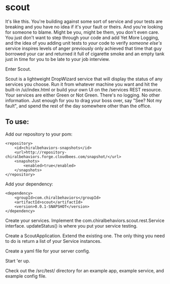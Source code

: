 scout
=====

It's like this. You're building against some sort of service and your tests are breaking and you have no idea if it's your fault or theirs. And you're looking for someone to blame. Might be you, might be them, you don't even care. You just don't want to step through your code and add Yet More Logging, and the idea of you adding unit tests to *your* code to verify *someone else's* service inspires levels of anger previously only achieved that time that guy borrowed your car and returned it full of cigarette smoke and an empty tank just in time for you to be late to your job interview. 

Enter Scout.

Scout is a lightweight DropWizard service that will display the status of any services you choose. Run it from whatever machine you want and hit the built-in /ui/index.html or build your own UI on the /services REST resource. Your services are either Green or Not Green. There's no logging. No other information. Just enough for you to drag your boss over, say "See? Not my fault", and spend the rest of the day somewhere other than the office.

To use:
-------

Add our repository to your pom:

    <repository>
        <id>chiralbehaviors-snapshots</id>
        <url>http://repository-chiralbehaviors.forge.cloudbees.com/snapshot/</url>
        <snapshots>
            <enabled>true</enabled>
        </snapshots>
    </repository>

Add your dependency:

    <dependency>
        <groupId>com.chiralbehaviors</groupId>
        <artifactId>scout</artifactId>
        <version>0.0.1-SNAPSHOT</version>
    </dependency>

Create your services. Implement the com.chiralbehaviors.scout.rest.Service interface. updateStatus() is where you put your service testing. 

Create a ScoutApplication. Extend the existing one. The only thing you need to do is return a list of your Service instances.

Create a yaml file for your server config. 

Start 'er up.

Check out the /src/test/ directory for an example app, example service, and example config file.

